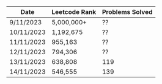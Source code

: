 

| Date    | Leetcode Rank | Problems Solved |
| -------- | ------- | ------ |
| 9/11/2023 | 5,000,000+ | ?? |
| 10/11/2023  | 1,192,675 | ?? |
| 11/11/2023 | 955,163 | ?? |
| 12/11/2023 | 794,306 | ?? |
| 13/11/2023 | 638,808 | 119 |
| 14/11/2023 | 546,555 | 139 |
